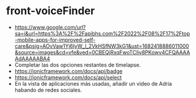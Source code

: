 # front-voiceFinder

- https://www.google.com/url?sa=i&url=https%3A%2F%2Fapibhs.com%2F2022%2F08%2F17%2Ftop-mobile-apps-for-improved-self-care&psig=AOvVaw1Yj6IyW_l_2VkHSfNW3kG1&ust=1682418886011000&source=images&cd=vfe&ved=0CBEQjRxqFwoTCIiy8PKowv4CFQAAAAAdAAAAABA4
- Completar las dos opciones restantes de timelapse.
- https://ionicframework.com/docs/api/badge
- https://ionicframework.com/docs/api/select
- En la vista de aplicaciones más usadas, añadir un video de Adria habando de redes sociales.




